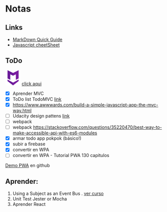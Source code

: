 # Notas 

## Links
- [MarkDown Quick Guide](https://www.markdownguide.org/basic-syntax/)
- [Javascript cheetSheet](http://overapi.com/javascript)

## ToDo

![](https://github.com/adam-p/markdown-here/raw/master/src/common/images/icon48.png "asd")
[click aqui](https://www.mozilla.org)

- [x] Aprender MVC
- [x] ToDo list  TodoMVC  [link](https://github.com/tastejs/todomvc/tree/master/examples)
- [x] https://www.awwwards.com/build-a-simple-javascript-app-the-mvc-way.html
- [ ] Udacity design pattens [link](https://classroom.udacity.com/courses/ud989)
- [ ] webpack 
- [ ] webpack https://stackoverflow.com/questions/35220470/best-way-to-make-accessible-api-with-es6-modules
- [x] armar todo app pokpok (básico!)
- [x] subir a firebase
- [x] convertir en WPA
- [ ] convertir en WPA - Tutorial PWA 130 capitulos

[Demo PWA](https://github.com/gokulkrishh/demo-progressive-web-app) en github


## Aprender:

1. Using a Subject as an Event Bus . [ver curso](https://egghead.io/lessons/rxjs-using-a-subject-as-an-event-bus)
1. Unit Test Jester or Mocha
1. Aprender React
